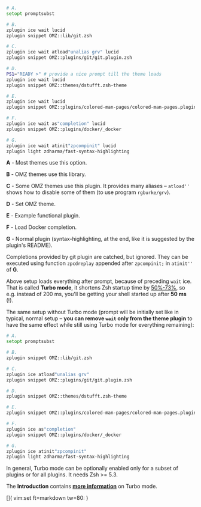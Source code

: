 ``` zsh
# A.
setopt promptsubst

# B.
zplugin ice wait lucid
zplugin snippet OMZ::lib/git.zsh

# C.
zplugin ice wait atload"unalias grv" lucid
zplugin snippet OMZ::plugins/git/git.plugin.zsh

# D.
PS1="READY >" # provide a nice prompt till the theme loads
zplugin ice wait lucid
zplugin snippet OMZ::themes/dstufft.zsh-theme

# E.
zplugin ice wait lucid
zplugin snippet OMZ::plugins/colored-man-pages/colored-man-pages.plugin.zsh

# F.
zplugin ice wait as"completion" lucid
zplugin snippet OMZ::plugins/docker/_docker

# G.
zplugin ice wait atinit"zpcompinit" lucid
zplugin light zdharma/fast-syntax-highlighting
```

**A** -  Most themes use this option.

**B** -  OMZ themes use this library.

**C** -  Some OMZ themes use this plugin. It provides many aliases – `atload''`
shows how to disable some of them (to use program `rgburke/grv`).

**D** -  Set OMZ theme.

**E** -  Example functional plugin.

**F** -  Load Docker completion.

**G** -  Normal plugin (syntax-highlighting, at the end, like it is suggested by
the plugin's README).

Completions provided by git plugin are catched, but ignored. They can be
executed using function `zpcdreplay` appended after `zpcompinit;` in `atinit''`
of **G**.

Above setup loads everything after prompt, because of preceding `wait` ice. That
is called **Turbo mode**, it shortens Zsh startup time by <u>50%-73%</u>, so
e.g. instead of 200 ms, you'll be getting your shell started up after **50 ms**
(!).

The same setup without Turbo mode (prompt will be initially set like in typical,
normal setup – **you can remove `wait` only from the theme plugin** to have the
same effect while still using Turbo mode for everything remaining):

``` zsh
# A.
setopt promptsubst

# B.
zplugin snippet OMZ::lib/git.zsh

# C.
zplugin ice atload"unalias grv"
zplugin snippet OMZ::plugins/git/git.plugin.zsh

# D.
zplugin snippet OMZ::themes/dstufft.zsh-theme

# E.
zplugin snippet OMZ::plugins/colored-man-pages/colored-man-pages.plugin.zsh

# F.
zplugin ice as"completion"
zplugin snippet OMZ::plugins/docker/_docker

# G.
zplugin ice atinit"zpcompinit"
zplugin light zdharma/fast-syntax-highlighting
```

In general, Turbo mode can be optionally enabled only for a subset of plugins or
for all plugins. It needs Zsh \>= 5.3.

The **Introduction** contains [**more
information**](http://zdharma.org/zplugin/wiki/INTRODUCTION/#turbo_mode_zsh_62_53) on Turbo mode.

[]( vim:set ft=markdown tw=80: )
